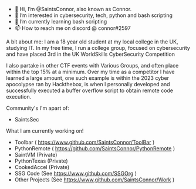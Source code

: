 - 👋 Hi, I’m @SaintsConnor, also known as Connor.
- 👀 I’m interested in cybersecurity, tech, python and bash scripting 
- 🌱 I’m currently learning bash scripting
- 📫 How to reach me on discord @ connor#2597

A bit about me:
I am a 18 year old student at my local college in the UK, studying IT. In my free time, I run a college group, focused on cybersecurity and have placed  3rd in the UK WorldSkills CyberSecurity Competition

I also partake in other CTF events with Various Groups, and often place within the top 15% at a minimum. Over my time as a competitor I have learned a large amount, one such example is within the 2023 cyber apocolypse ran by Hackthebox, is when I personally developed and successfully executed a buffer overflow script to obtain remote code execution. 

Community's I'm apart of:
- SaintsSec

What I am currently working on!
- Toolbar ( https://www.github.com/SaintsConnor/ToolBar )
- PythonRemote ( https://github.com/SaintsConnor/PythonRemote )
- SaintVM (Private)
- PythonTexas (Private)
- CookedAccel (Private)
- SSG Code (See https://www.github.com/SSGOrg )
- Other Projects (See https://www.github.com/SaintsConnor/Work )


